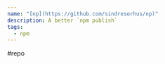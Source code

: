 ```yaml
---
name: "[np](https://github.com/sindresorhus/np)"
description: A better `npm publish`
tags:
  - npm
---
```

#repo